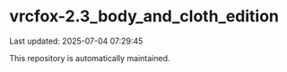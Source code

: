 # vrcfox-2.3_body_and_cloth_edition

Last updated: 2025-07-04 07:29:45

This repository is automatically maintained.
